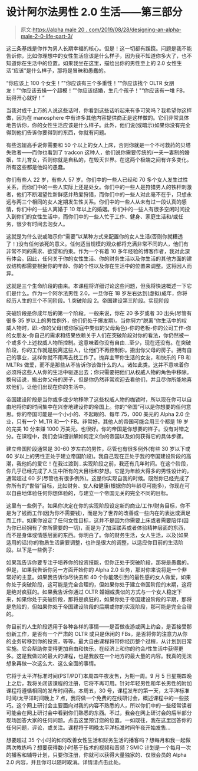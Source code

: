# 设计阿尔法男性 2.0 生活——第三部分

> 原文:[https://alpha male 20 . com/2019/08/28/designing-an-alpha-male-2-0-life-part-3/](https://alphamale20.com/2019/08/28/designing-an-alpha-male-2-0-life-part-3/)

这三条基线是你作为男人长期幸福的核心。但是！这一切都有蹊跷。问题是我不能告诉你，比如你理想中的女性生活应该是什么样子，因为我不知道你多大了，也不知道你在生活中的位置。如果我坐在这里，描绘出你的男性至上的 2.0 女性生活“应该”是什么样子，那将是冒昧和愚蠢的。

“你应该上 100 个女生！”"你应该有三个多重性！"“你应该找个 OLTR 女朋友！”“你应该去操一个超模！”"你应该结婚，生几个孩子！"“你应该有一堆 FB，玩得开心就好！”

当我对成千上万的人说这些话时，你看到这些话听起来有多可笑吗？我希望你这样做，因为在 manosphere 中有许多其他内容提供商正是这样做的。它们非常具体地告诉你，你的女性生活应该是什么样子。此外，他们说(或暗示)如果你没有完全得到他们告诉你要得到的东西，你就有问题。

有些泡妞高手说你需要和 50 个以上的女人上床，否则你就是一个不可救药的贝塔失败者——而你也看到了 tradcon 这种人，他们说你需要传统的/一夫一妻制的婚姻，生儿育女，否则你就是自私的，在毁灭世界。在这两个极端之间有许多变化。所有这些都是他妈的愚蠢。

你们有些人 22 岁，有些人 57 岁。你们中的一些人已经和 70 多个女人发生过性关系，而你们中的一些人实际上还是处女。你们中的一些人是狩猎男人的铁杆刺激者，他们不断渴望性新鲜感并热爱狩猎，而你们中的一些人对此毫不在乎，只想永远与两三个相同的女人定期发生性关系。你们中的一些人从未有过一段认真的感情，你们中的一些人离婚于 10 年以上的婚姻。你们中的一些人有很多空闲时间投入到你们的女性生活中，而你们中的一些人忙于工作、健身、家庭生活和/或任务，很少有时间去泡女人。

这就是为什么说或暗示你“需要”以某种方式来配置你的女人生活(否则你就糟透了！)没有任何该死的意义。任何适当规模的观众都将充满非常不同的人，他们有非常不同的需求、欲望和约束。作为一个有着 10 多年经验的博客作者，我对此深有体会。因此，任何关于你的女性生活、你的财务生活以及你生活的其他方面的建议结构都需要根据你的年龄、你的个性以及你在生活中的位置来调整。这将因人而异。

这就是三个生命阶段的由来。本课程将详细讨论这些问题，但我将快速概述一下它们是什么。作为一个阿尔法男性 2.0，一旦你在 18 岁左右达到(虚拟)成年，你将经历人生的三个不同阶段。1.突破阶段 2。帝国建设第三阶段。实现阶段

突破阶段是你成年后的第一个阶段。一般来说，你在 20 多岁或者 30 出头(尽管有很多 35 岁以上的男性例外，他们仍处于爆发期)。当你努力“脱离”你生活中的权威人物时，即:-你的父母(或你家庭中类似的父母角色)-你的老板-你的公司工作-你的女朋友-你自己的需求和结果依赖关于人们在突破阶段对你的看法，你仍然被一个或多个上述权威人物所控制。这意味着你没有自由…至少，现在还没有。在突破阶段，你的工作就是脱离这些人，让他们不再控制你。搬出你父母的房子。拥有自己的事业，这样你就不用再去找工作了。抛弃主宰你生活的女友，和快乐的 FB 和 MLTRs 做爱，而不是那些从不告诉你该做什么的人。诸如此类。这并不意味着你必须将这些人从你的生活中驱逐出去；你只需要把他们从权威人物的角色中移除。换句话说，搬出你父母的房子，但是你仍然非常欢迎去看他们，并且尽你所能地喜欢他们，让他们出现在你的生活中。

帝国建设阶段是当你或多或少地移除了这些权威人物的枷锁时，所以现在你可以自由地将你的时间集中在兴奋地建设你的帝国上。你的“帝国”可以是你想要的任何意思。你的帝国可能是一个小小的、不起眼的、每年 75，000 美元的 Alpha 2.0 企业，只有一个 MLTR 和一个 FB。非常好。其他人的帝国可能会用三个都是 19 岁的完美 10 分来赚 1000 万美元。也很好。你的帝国是你想要的样子。没有对错之分。在课程中，我们会详细讲解如何定义你的帝国以及如何获得它的具体步骤。

建立帝国阶段通常是 30-60 岁左右的男性，尽管也有很多例外(有些 30 岁以下或 60 岁以上的男性正处于建立帝国阶段)。我自己现在正处于我的帝国建设阶段的高潮，我他妈的爱它！在我过渡到…实现阶段之前，我还有几年时间。在这个阶段，你几乎已经完成了人生中所有的大目标和梦想。它是为年龄大得多的男性设计的，通常超过 60 岁(尽管也有很多例外)。这是你实现自我的时候。既然你已经完成了你所有的“世俗”目标，比如财务、女人和健康(根据你的年龄尽可能多)，你现在可以自由地体验任何你想体验的，与建立一个帝国无关的完全不同的目标。

这里有一些例子。如果你决定在你的实现阶段设定新的商业/工作/财务目标，你不是为了钱而工作(因为你不需要钱)，而是为了世界的改善或一些内在的表达或满足而工作。如果你设定了任何女性目标，这并不是因为你需要上床或者需要陪伴(因为你已经拥有了你所需要的一切)，而是为了加深联系或者体验精神层面的东西，而不是身体或情感层面的东西。你明白了。你的财务生活，女人生活，以及(如果适用的话)你的物质生活需要调整，也许是很大的调整，以适应你目前的生活阶段。以下是一些例子:

如果我告诉你要专注于培养你的投资技能，但你正处于突破阶段，那将是愚蠢的。但是，如果我告诉你另一方面开始你的 Alpha 2.0 业务，那对你来说将是一个非常好的主意。如果我告诉你尽快去和 40 个你能吸引到的最性感的女人做爱，如果你处于突破阶段，这可能是完全合理的，但如果你处于建立帝国阶段的末期，这将是绝对疯狂的。如果我告诉你通过 OLTR 婚姻或类似的方式与一个女人稳定下来，如果你处于突破阶段，那将是疯狂的，如果你处于帝国建设阶段的早期，那将是危险的，但如果你处于帝国建设阶段的后期或你的实现阶段，那可能是完全合理的。

你目前的人生阶段适用于各种各样的事情——是否做夜游或网上约会，是否接受那份新工作，是否有一个严肃的 OLTR 或只是休闲的 FBs，是否将你的注意力从你的业务转移到你的投资，等等。最大自由课程将带你经历整个过程，从计划到日常实施。它会帮助你变得更加自由和快乐，在经济上和你的约会/性生活中获得更多。这是我做过的最大的课程，也是我放在一个地方的最大量的内容。我真的无法想象再做一次这么大、这么全面的事情。

它将于太平洋标准时间(PST/PDT)本周四午夜发售，为期一周。9 月 5 日星期四晚上之后，我将关闭该课程的注册，它将不再可用。针对年轻男性和年长男性的附加课程将遵循相同的发布时间表。本周五，30 号，课程发布的第一天，太平洋标准时间/太平洋时间晚上 7 点，我将做一个免费的在线研讨会，概述课程中的一些技巧。这个网上研讨会主要面向对我的内容不熟悉的人，所以你们中的一些经常读者可能会在网上研讨会中看到你们熟悉的东西。不过，我会在网上研讨会的后半部分现场回答大家的任何问题。点击这里预订您的位置。一如既往，我在这里回答你的任何问题，评论，或关注。课程将于明晚太平洋标准时间午夜开始发售...

想要超过 35 个小时的如何改善女性生活和财务生活的播客吗？想每月和我一起做两次教练吗？想要获得数小时基于技术的视频和音频？SMIC 计划是一个每月一次的播客和辅导计划，只要你注册，你就可以获得大量独家的、仅限会员的 Alpha 2.0 内容，并且你可以随时取消。详情请点击此处。